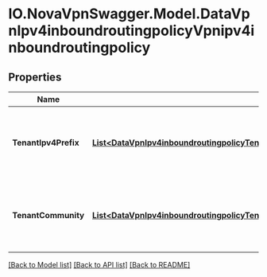 # IO.NovaVpnSwagger.Model.DataVpnIpv4inboundroutingpolicyVpnipv4inboundroutingpolicy
## Properties

Name | Type | Description | Notes
------------ | ------------- | ------------- | -------------
**TenantIpv4Prefix** | [**List&lt;DataVpnIpv4inboundroutingpolicyTenantipv4prefixTenantipv4prefixprefixVpntenantipv4prefix&gt;**](DataVpnIpv4inboundroutingpolicyTenantipv4prefixTenantipv4prefixprefixVpntenantipv4prefix.md) | List of IPv4 prefixes for routes towards Tenant Networks. (list) | [optional] 
**TenantCommunity** | [**List&lt;DataVpnIpv4inboundroutingpolicyTenantcommunityTenantcommunityautonomoussystemnumberTenantcommunitynumberVpntenantcommunity&gt;**](DataVpnIpv4inboundroutingpolicyTenantcommunityTenantcommunityautonomoussystemnumberTenantcommunitynumberVpntenantcommunity.md) | List of BGP communities for routes towards Tenant Networks. (list) | [optional] 

[[Back to Model list]](../README.md#documentation-for-models) [[Back to API list]](../README.md#documentation-for-api-endpoints) [[Back to README]](../README.md)

